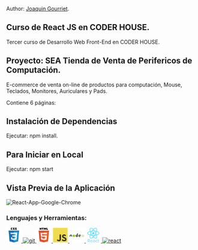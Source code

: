 Author: [Joaquin Gourriet](https://github.com/jgourriet).

## Curso de React JS en CODER HOUSE.

Tercer curso de Desarrollo Web Front-End en CODER HOUSE.

## Proyecto: SEA Tienda de Venta de Perifericos de Computación.

E-commerce de venta on-line de productos para computación, Mouse, Teclados, Monitores, Auriculares y Pads.

Contiene 6 páginas:


## Instalación de Dependencias

Ejecutar: npm install.


## Para Iniciar en Local

Ejecutar: npm start


## Vista Previa de la Aplicación


![React-App-Google-Chrome](https://res.cloudinary.com/dvpasesj3/image/upload/v1691279012/Captura_de_pantalla_2023-08-05_204226_g7a7gx.png)

<h3 align="left">Lenguajes y Herramientas:</h3>
<p align="left"> <a href="https://www.w3schools.com/css/" target="_blank" rel="noreferrer"> <img src="https://raw.githubusercontent.com/devicons/devicon/master/icons/css3/css3-original-wordmark.svg" alt="css3" width="40" height="40"/> </a> <a href="https://git-scm.com/" target="_blank" rel="noreferrer"> <img src="https://www.vectorlogo.zone/logos/git-scm/git-scm-icon.svg" alt="git" width="40" height="40"/> </a> <a href="https://www.w3.org/html/" target="_blank" rel="noreferrer"> <img src="https://raw.githubusercontent.com/devicons/devicon/master/icons/html5/html5-original-wordmark.svg" alt="html5" width="40" height="40"/> </a> <a href="https://developer.mozilla.org/en-US/docs/Web/JavaScript" target="_blank" rel="noreferrer"> <img src="https://raw.githubusercontent.com/devicons/devicon/master/icons/javascript/javascript-original.svg" alt="javascript" width="40" height="40"/> </a>   <a href="https://nodejs.org" target="_blank" rel="noreferrer"> <img src="https://raw.githubusercontent.com/devicons/devicon/master/icons/nodejs/nodejs-original-wordmark.svg" alt="nodejs" width="40" height="40"/> </a> <a href="https://reactjs.org/" target="_blank" rel="noreferrer"> <img src="https://raw.githubusercontent.com/devicons/devicon/master/icons/react/react-original-wordmark.svg" alt="react" width="40" height="40"/> </a> <a href="https://mui.com/" target="_blank" rel="noreferrer"> <img src="https://mui.com/static/logo.png" alt="react" width="40" height="40"/> </a> </p>